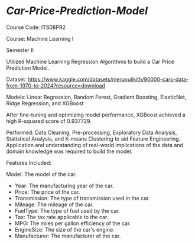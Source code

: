 # ***Car-Price-Prediction-Model***
Course Code: ITS08PR2 

Course: Machine Learning I

Semester II

Utilized Machine Learning Regression Algorithms to build a Car Price Prediction Model.

Dataset: https://www.kaggle.com/datasets/meruvulikith/90000-cars-data-from-1970-to-2024?resource=download

Models: Linear Regression, Random Forest, Gradient Boosting, ElasticNet, Ridge Regression, and XGBoost

After fine-tuning and optimizing model performance, XGBoost achieved a high R-squared score of 0.937729.

Performed: Data Cleaning, Pre-processing, Exploratory Data Analysis, Statistical Analysis, and K-means Clustering to aid Feature Engineering. Application and understanding of real-world implications of the data and domain knowledge was required to build the model.

Features Included:


Model: The model of the car.
- Year: The manufacturing year of the car.
- Price: The price of the car.
- Transmission: The type of transmission used in the car.
- Mileage: The mileage of the car.
- FuelType: The type of fuel used by the car.
- Tax: The tax rate applicable to the car.
- MPG: The miles per gallon efficiency of the car.
- EngineSize: The size of the car's engine.
- Manufacturer: The manufacturer of the car.
